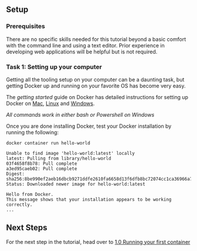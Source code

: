 ## Setup

### Prerequisites

There are no specific skills needed for this tutorial beyond a basic comfort with the command line and using a text editor. Prior experience in developing web applications will be helpful but is not required.

### <a name="Task_1"></a>Task 1: Setting up your computer

Getting all the tooling setup on your computer can be a daunting task, but getting Docker up and running on your favorite OS has become very easy.

The _getting started_ guide on Docker has detailed instructions for setting up Docker on [Mac](https://docs.docker.com/docker-for-mac/install/), [Linux](https://docs.docker.com/engine/installation/linux/) and [Windows](https://docs.docker.com/docker-for-windows/install/).

_All commands work in either bash or Powershell on Windows_

Once you are done installing Docker, test your Docker installation by running the following:

```
docker container run hello-world
```

```
Unable to find image 'hello-world:latest' locally
latest: Pulling from library/hello-world
03f4658f8b78: Pull complete
a3ed95caeb02: Pull complete
Digest: sha256:8be990ef2aeb16dbcb9271ddfe2610fa6658d13f6dfb8bc72074cc1ca36966a7
Status: Downloaded newer image for hello-world:latest

Hello from Docker.
This message shows that your installation appears to be working correctly.
...
```

## Next Steps

For the next step in the tutorial, head over to [1.0 Running your first container](alpine.md)
